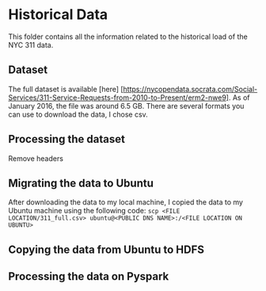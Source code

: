 # Historical Data

This folder contains all the information related to the historical load of the NYC 311 data.

## Dataset
The full dataset is available [here] [https://nycopendata.socrata.com/Social-Services/311-Service-Requests-from-2010-to-Present/erm2-nwe9]. As of January 2016, the file was around 6.5 GB. There are several formats you can use to download the data, I chose csv.

## Processing the dataset
Remove headers

## Migrating the data to Ubuntu
After downloading the data to my local machine, I copied the data to my Ubuntu machine using the following code:
`scp <FILE LOCATION/311_full.csv> ubuntu@<PUBLIC DNS NAME>:/<FILE LOCATION ON UBUNTU>`

## Copying the data from Ubuntu to HDFS


## Processing the data on Pyspark
